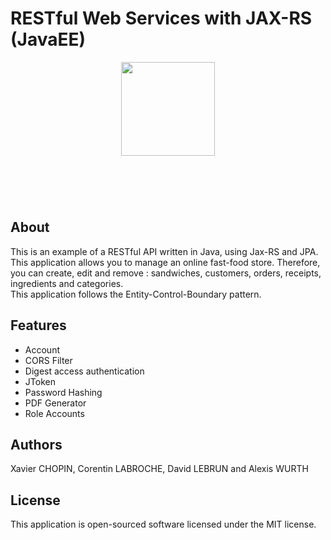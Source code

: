 # RESTful Web Services with JAX-RS (JavaEE)
<p align="center"><img style="margin-bottom:3em;" width="150"src="http://www.monitis.com/blog/wp-content/uploads/uploads/2012/03/jboss_logo2.jpg"> 
</p>  <br>

## About
This is an example of a RESTful API written in Java, using Jax-RS and JPA.
This application allows you to manage an online fast-food store.
Therefore, you can create, edit and remove : sandwiches, customers, orders, receipts, ingredients and categories. </br>
This application follows the Entity-Control-Boundary pattern.

## Features
- Account
- CORS Filter
- Digest access authentication
- JToken
- Password Hashing
- PDF Generator
- Role Accounts

## Authors

Xavier CHOPIN, Corentin LABROCHE, David LEBRUN and Alexis WURTH


## License

This application is open-sourced software licensed under the MIT license.

